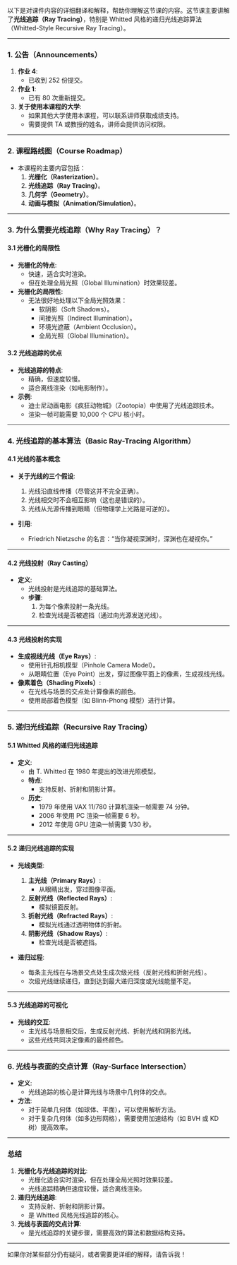 以下是对课件内容的详细翻译和解释，帮助你理解这节课的内容。这节课主要讲解了**光线追踪（Ray Tracing）**，特别是 Whitted 风格的递归光线追踪算法（Whitted-Style Recursive Ray Tracing）。

---

### **1. 公告（Announcements）**
1. **作业 4**:
   - 已收到 252 份提交。
2. **作业 1**:
   - 已有 80 次重新提交。
3. **关于使用本课程的大学**:
   - 如果其他大学使用本课程，可以联系讲师获取成绩支持。
   - 需要提供 TA 或教授的姓名，讲师会提供访问权限。

---

### **2. 课程路线图（Course Roadmap）**
- 本课程的主要内容包括：
  1. **光栅化（Rasterization）**。
  2. **光线追踪（Ray Tracing）**。
  3. **几何学（Geometry）**。
  4. **动画与模拟（Animation/Simulation）**。

---

### **3. 为什么需要光线追踪（Why Ray Tracing）？**

#### **3.1 光栅化的局限性**
- **光栅化的特点**:
  - 快速，适合实时渲染。
  - 但在处理全局光照（Global Illumination）时效果较差。
- **光栅化的局限性**:
  - 无法很好地处理以下全局光照效果：
    - 软阴影（Soft Shadows）。
    - 间接光照（Indirect Illumination）。
    - 环境光遮蔽（Ambient Occlusion）。
    - 全局光照（Global Illumination）。

#### **3.2 光线追踪的优点**
- **光线追踪的特点**:
  - 精确，但速度较慢。
  - 适合离线渲染（如电影制作）。
- **示例**:
  - 迪士尼动画电影《疯狂动物城》（Zootopia）中使用了光线追踪技术。
  - 渲染一帧可能需要 10,000 个 CPU 核小时。

---

### **4. 光线追踪的基本算法（Basic Ray-Tracing Algorithm）**

#### **4.1 光线的基本概念**
- **关于光线的三个假设**:
  1. 光线沿直线传播（尽管这并不完全正确）。
  2. 光线相交时不会相互影响（这也是错误的）。
  3. 光线从光源传播到眼睛（但物理学上光路是可逆的）。

- **引用**:
  - Friedrich Nietzsche 的名言：“当你凝视深渊时，深渊也在凝视你。”

---

#### **4.2 光线投射（Ray Casting）**
- **定义**:
  - 光线投射是光线追踪的基础算法。
  - **步骤**:
    1. 为每个像素投射一条光线。
    2. 检查光线是否被遮挡（通过向光源发送光线）。

---

#### **4.3 光线投射的实现**
- **生成视线光线（Eye Rays）**:
  - 使用针孔相机模型（Pinhole Camera Model）。
  - 从眼睛位置（Eye Point）出发，穿过图像平面上的像素，生成视线光线。
- **像素着色（Shading Pixels）**:
  - 在光线与场景的交点处计算像素的颜色。
  - 使用局部着色模型（如 Blinn-Phong 模型）进行计算。

---

### **5. 递归光线追踪（Recursive Ray Tracing）**

#### **5.1 Whitted 风格的递归光线追踪**
- **定义**:
  - 由 T. Whitted 在 1980 年提出的改进光照模型。
  - **特点**:
    - 支持反射、折射和阴影计算。
  - **历史**:
    - 1979 年使用 VAX 11/780 计算机渲染一帧需要 74 分钟。
    - 2006 年使用 PC 渲染一帧需要 6 秒。
    - 2012 年使用 GPU 渲染一帧需要 1/30 秒。

---

#### **5.2 递归光线追踪的实现**
- **光线类型**:
  1. **主光线（Primary Rays）**:
     - 从眼睛出发，穿过图像平面。
  2. **反射光线（Reflected Rays）**:
     - 模拟镜面反射。
  3. **折射光线（Refracted Rays）**:
     - 模拟光线通过透明物体的折射。
  4. **阴影光线（Shadow Rays）**:
     - 检查光线是否被遮挡。

- **递归过程**:
  - 每条主光线在与场景交点处生成次级光线（反射光线和折射光线）。
  - 次级光线继续递归，直到达到最大递归深度或光线能量不足。

---

#### **5.3 光线追踪的可视化**
- **光线的交互**:
  - 主光线与场景相交后，生成反射光线、折射光线和阴影光线。
  - 这些光线共同决定像素的最终颜色。

---

### **6. 光线与表面的交点计算（Ray-Surface Intersection）**
- **定义**:
  - 光线追踪的核心是计算光线与场景中几何体的交点。
- **方法**:
  - 对于简单几何体（如球体、平面），可以使用解析方法。
  - 对于复杂几何体（如多边形网格），需要使用加速结构（如 BVH 或 KD 树）提高效率。

---

### **总结**
1. **光栅化与光线追踪的对比**:
   - 光栅化适合实时渲染，但在处理全局光照时效果较差。
   - 光线追踪精确但速度较慢，适合离线渲染。
2. **递归光线追踪**:
   - 支持反射、折射和阴影计算。
   - 是 Whitted 风格光线追踪的核心。
3. **光线与表面的交点计算**:
   - 是光线追踪的关键步骤，需要高效的算法和数据结构支持。

---

如果你对某些部分仍有疑问，或者需要更详细的解释，请告诉我！
